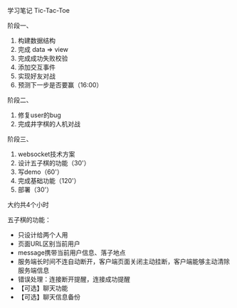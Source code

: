 学习笔记
Tic-Tac-Toe

阶段一、
1. 构建数据结构
2. 完成 data => view
3. 完成成功失败校验
4. 添加交互事件
5. 实现好友对战
6. 预测下一步是否要赢（16:00）

阶段二、
1. 修复user的bug
2. 完成井字棋的人机对战


阶段三、
1. websocket技术方案
2. 设计五子棋的功能（30'）
3. 写demo（60'）
4. 完成基础功能（120'）
5. 部署（30'）

大约共4个小时

五子棋的功能：
- 只设计给两个人用
- 页面URL区别当前用户
- message携带当前用户信息、落子地点
- 服务端长时间不连自动断开，客户端页面关闭主动挂断，客户端能够主动清除服务端信息
- 错误处理：连接断开提醒，连接成功提醒
- 【可选】聊天功能
- 【可选】聊天信息备份
